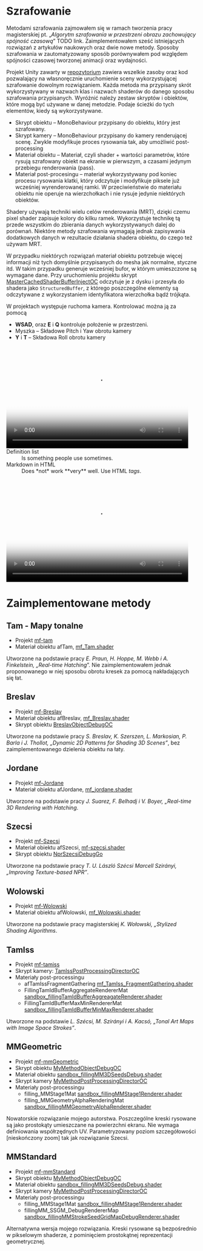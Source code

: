 # Szrafowanie

Metodami szrafowania zajmowałem się w ramach tworzenia pracy magisterskiej pt. „_Algorytm szrafowania w przestrzeni obrazu zachowujący spójność czasową_” TODO link. Zaimplementowałem sześć istniejących rozwiązań z artykułów naukowych oraz dwie nowe metody. Sposoby szrafowania w zautomatyzowany sposób porównywałem pod względem spójności czasowej tworzonej animacji oraz wydajności. 

Projekt Unity zawarty w [repozytorium](https://github.com/defacto2k15/PwMgr) zawiera wszelkie zasoby oraz kod pozwalający na własnoręcznie uruchomienie sceny wykorzystującej szrafowanie dowolnym rozwiązaniem. 
Każda metoda ma  przypisany skrót wykorzystywany w nazwach klas i nazwach shaderów do danego sposobu szrafowania przypisanych.
Wyróżnić należy zestaw skryptów i obiektów, które mogą być używane w danej metodzie. Podaje ścieżki do tych elementów, kiedy są wykorzystywane.

  - Skrypt obiektu – MonoBehaviour przypisany do obiektu, który jest szrafowany.
  - Skrypt kamery – MonoBehaviour przypisany do kamery renderującej scenę. Zwykle modyfikuje proces rysowania tak, aby umożliwić post-processing
  - Materiał obiektu – Materiał, czyli shader + wartości parametrów, które rysują szrafowany obiekt na ekranie w pierwszym, a czasami jedynym przebiegu renderowania (pass).   
  - Materiał post-procesingu – materiał wykorzystywany pod koniec procesu rysowania klatki, który odczytuje i modyfikuje piksele już wcześniej wyrenderowanej ramki. W przeciwieństwie do materiału obiektu nie operuje na wierzchołkach i nie rysuje jedynie niektórych obiektów. 

Shadery używają techniki wielu celów renderowania (MRT), dzięki czemu pixel shader zapisuje kolory do kilku ramek. Wykorzystuje technikę tą przede wszystkim do zbierania danych wykorzystywanych dalej do porównań. Niektóre metody szrafowania wymagają jednak zapisywania dodatkowych danych w rezultacie działania shadera obiektu, do czego też używam MRT.

W przypadku niektórych rozwiązań materiał obiektu potrzebuje więcej informacji niż tych domyślnie przypisanych do mesha jak normalne, styczne itd.  W takim przypadku generuje wcześniej bufor, w którym umieszczone są wymagane dane. Przy uruchomieniu projektu skrypt  [MasterCachedShaderBufferInjectOC](https://github.com/defacto2k15/PwMgr/blob/master/Assets/NPR/DataBuffers/MasterCachedShaderBufferInjectOC.cs) odczytuje je z dysku i przesyła do shadera jako `StructuredBuffer`, z którego poszczególne elementy są odczytywane z wykorzystaniem identyfikatora wierzchołka bądź trójkąta. 

W projektach występuje ruchoma kamera. Kontrolować można ją za pomocą
  - **WSAD**, oraz **E** i **Q** kontroluje położenie w przestrzeni. 
  - Myszka – Składowe Pitch i Yaw obrotu kamery
  - **Y** i **T** – Składowa Roll obrotu kamery  

<dl>
              <video
                id="gif-mp4"
                poster="https://media.giphy.com/media/cjKwheOfSEGdsw0gEV/200_s.gif"
                style="margin:0;padding:0"
                width="480"
                height="270"
                autoplay
                loop>
                <source src="https://media.giphy.com/media/cjKwheOfSEGdsw0gEV/giphy.mp4" type='video/mp4; codecs="avc1.42E01E, mp4a.40.2"'></source>
                <img src="https://media.giphy.com/media/cjKwheOfSEGdsw0gEV/giphy.gif" title="Your browser does not support the mp4 video codec." />
            </video>
  <dt>Definition list</dt>
  <dd>Is something people use sometimes.</dd>

  <dt>Markdown in HTML</dt>
  <dd>Does *not* work **very** well. Use HTML <em>tags</em>.</dd>
</dl>
            <video
                id="gif-mp4"
                poster="https://media.giphy.com/media/cjKwheOfSEGdsw0gEV/200_s.gif"
                style="margin:0;padding:0"
                width="480"
                height="270"
                autoplay
                loop>
                <source src="https://media.giphy.com/media/cjKwheOfSEGdsw0gEV/giphy.mp4" type='video/mp4; codecs="avc1.42E01E, mp4a.40.2"'></source>
                <img src="https://media.giphy.com/media/cjKwheOfSEGdsw0gEV/giphy.gif" title="Your browser does not support the mp4 video codec." />
            </video>

# Zaimplementowane metody
## Tam - Mapy tonalne
  - Projekt [mf-tam](https://github.com/defacto2k15/PwMgr/blob/master/Assets/Projects/mf/mf-tam.unity)
  - Materiał obiektu afTam, [mf_Tam.shader](https://github.com/defacto2k15/PwMgr/blob/master/Assets/Resources/shaders/mf_Tam.shader)

Utworzone na podstawie pracy _E. Praun, H. Hoppe, M. Webb i A. Finkelstein, „Real-time Hatching_”. Nie zaimplementowałem jednak proponowanego w niej sposobu obrotu kresek za pomocą nakładających się łat. 

## Breslav 
  - Projekt [mf-Breslav](https://github.com/defacto2k15/PwMgr/blob/master/Assets/Projects/mf/mf-Breslav.unity)
  - Materiał obiektu afBreslav,  [mf_Breslav.shader](https://github.com/defacto2k15/PwMgr/blob/master/Assets/Resources/shaders/mf_Breslav.shader)
  - Skrypt obiektu [BreslavObjectDebugOC](https://github.com/defacto2k15/PwMgr/blob/master/Assets/NPR/Filling/Breslav/BreslavObjectDebugOC.cs)

Utworzone na podstawie pracy _S. Breslav, K. Szerszen, L. Markosian, P. Barla i J. Thollot, „Dynamic 2D Patterns for Shading 3D Scenes”_, bez zaimplementowanego dzielenia obiektu na łaty.

## Jordane
  - Projekt [mf-Jordane](https://github.com/defacto2k15/PwMgr/blob/master/Assets/Projects/mf/mf-Jordane.unity) 
  - Materiał obiektu afJordane,  [mf_jordane.shader](https://github.com/defacto2k15/PwMgr/blob/master/Assets/Resources/shaders/mf_jordane.shader)
  
Utworzone na podstawie pracy _J. Suarez, F. Belhadj i V. Boyer, „Real-time 3D Rendering with Hatching_.

## Szecsi
  - Projekt [mf-Szecsi](https://github.com/defacto2k15/PwMgr/blob/master/Assets/Projects/mf/mf-Szecsi.unity)
  - Materiał obiektu afSzecsi, [mf-szecsi.shader](https://github.com/defacto2k15/PwMgr/blob/master/Assets/Resources/shaders/mf-szecsi.shader)
  - Skrypt obiektu [NprSzecsiDebugGo](https://github.com/defacto2k15/PwMgr/blob/master/Assets/NPR/Filling/Szecsi/NprSzecsiDebugGo.cs)

Utworzone na podstawie pracy _T. U. László Szécsi Marcell Szirányi, „Improving Texture-based NPR”_.	

## Wolowski
  - Projekt [mf-Wolowski](https://github.com/defacto2k15/PwMgr/blob/master/Assets/Projects/mf/mf-Wolowski.unity)
  - Materiał obiektu afWolowski, [mf_Wolowski.shader](https://github.com/defacto2k15/PwMgr/blob/master/Assets/Resources/shaders/mf_Wolowski.shader)

Utworzone na podstawie pracy magisterskiej _K. Wołowski, „Stylized Shading Algorithms_. 	

## TamIss
  - Projekt [mf-tamiss](https://github.com/defacto2k15/PwMgr/blob/master/Assets/Projects/mf/mf-tamiss.unity)
  - Skrypt kamery: [TamIssPostProcessingDirectorOC](https://github.com/defacto2k15/PwMgr/blob/master/Assets/NPR/Filling/TamID/TamIssPostProcessingDirectorOC.cs)
  - Materiały post-processingu		
      - afTamIssFragmentGathering [mf_TamIss_FragmentGathering.shader](https://github.com/defacto2k15/PwMgr/blob/master/Assets/Resources/shaders/mf_TamIss_FragmentGathering.shader)
      - FillingTamIdBufferAggregateRendererMat [sandbox_fillingTamIdBufferAggreagateRenderer.shader](https://github.com/defacto2k15/PwMgr/blob/master/Assets/Resources/shaders/sandbox_fillingTamIdBufferAggreagateRenderer.shader)
      - FillingTamIdBufferMaxMinRendererMat [sandbox_fillingTamIdBufferMinMaxRenderer.shader](https://github.com/defacto2k15/PwMgr/blob/master/Assets/Resources/shaders/sandbox_fillingTamIdBufferMinMaxRenderer.shader)

Utworzone na podstawie  _L. Szécsi, M. Szirányi i A. Kacsó, „Tonal Art Maps with Image Space Strokes”_.

## MMGeometric

  - Projekt [mf-mmGeometric](https://github.com/defacto2k15/PwMgr/blob/master/Assets/Projects/mf/mf-mmGeometric.unity)
  - Skrypt obiektu [MyMethodObjectDebugOC](https://github.com/defacto2k15/PwMgr/blob/master/Assets/NPR/Filling/MM/MyMethodObjectDebugOC.cs)
  - Materiał obiektu [sandbox_fillingMM3DSeedsDebug.shader](https://github.com/defacto2k15/PwMgr/blob/master/Assets/Resources/shaders/sandbox_fillingMM3DSeedsDebug.shader)
  - Skrypt kamery [MyMethodPostProcessingDirectorOC](https://github.com/defacto2k15/PwMgr/blob/master/Assets/NPR/Filling/MM/MyMethodPostProcessingDirectorOC.cs)
  - Materiały post-processingu 
      - filling_MMStage1Mat [sandbox_fillingMMStage1Renderer.shader](https://github.com/defacto2k15/PwMgr/blob/master/Assets/Resources/shaders/sandbox_fillingMMStage1Renderer.shader)
      - filling_MMGeometryAlphaRenderingMat [sandbox_fillingMMGeometryAlphaRenderer.shader](https://github.com/defacto2k15/PwMgr/blob/master/Assets/Resources/shaders/sandbox_fillingMMGeometryAlphaRenderer.shader)

Nowatorskie rozwiązanie mojego autorstwa. Poszczególne kreski rysowane są jako prostokąty umieszczane na powierzchni ekranu. Nie wymaga definiowania współrzędnych UV. Parametryzowany poziom szczegółowości [nieskończony zoom] tak jak rozwiązanie Szecsi. 

## MMStandard

  - Projekt [mf-mmStandard](https://github.com/defacto2k15/PwMgr/blob/master/Assets/Projects/mf/mf-mmStandard.unity)
  - Skrypt obiektu [MyMethodObjectDebugOC](https://github.com/defacto2k15/PwMgr/blob/master/Assets/NPR/Filling/MM/MyMethodObjectDebugOC.cs)
  - Materiał obiektu [sandbox_fillingMM3DSeedsDebug.shader](https://github.com/defacto2k15/PwMgr/blob/master/Assets/Resources/shaders/sandbox_fillingMM3DSeedsDebug.shader)
  - Skrypt kamery [MyMethodPostProcessingDirectorOC](https://github.com/defacto2k15/PwMgr/blob/master/Assets/NPR/Filling/MM/MyMethodPostProcessingDirectorOC.cs)
  - Materiały post-processingu 
      - filling_MMStage1Mat [sandbox_fillingMMStage1Renderer.shader](https://github.com/defacto2k15/PwMgr/blob/master/Assets/Resources/shaders/sandbox_fillingMMStage1Renderer.shader)
      - fillingMM_SSGM_DebugRendererMap [sandbox_fillingMMStrokeSeedGridMapDebugRenderer.shader](https://github.com/defacto2k15/PwMgr/blob/master/Assets/Resources/shaders/sandbox_fillingMMStrokeSeedGridMapDebugRenderer.shader)

Alternatywna wersja mojego rozwiązania. Kreski rysowane są bezpośrednio w pikselowym shaderze, z pominięciem prostokątnej reprezentacji geometrycznej.

